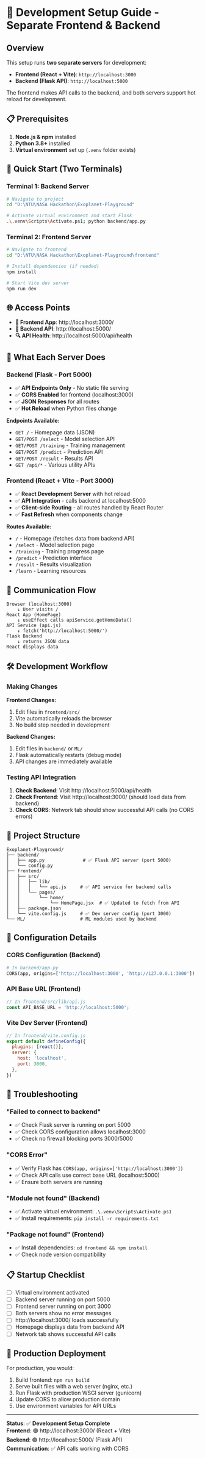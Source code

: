 # 🚀 Development Setup Guide - Separate Frontend & Backend

## Overview

This setup runs **two separate servers** for development:
- **Frontend (React + Vite)**: `http://localhost:3000` 
- **Backend (Flask API)**: `http://localhost:5000`

The frontend makes API calls to the backend, and both servers support hot reload for development.

## 📋 Prerequisites

1. **Node.js & npm** installed
2. **Python 3.8+** installed
3. **Virtual environment** set up (`.venv` folder exists)

## 🔧 Quick Start (Two Terminals)

### Terminal 1: Backend Server
```bash
# Navigate to project
cd "D:\NTU\NASA Hackathon\Exoplanet-Playground"

# Activate virtual environment and start Flask
.\.venv\Scripts\Activate.ps1; python backend/app.py
```

### Terminal 2: Frontend Server  
```bash
# Navigate to frontend
cd "D:\NTU\NASA Hackathon\Exoplanet-Playground\frontend"

# Install dependencies (if needed)
npm install

# Start Vite dev server
npm run dev
```

## 🌐 Access Points

- **🎨 Frontend App**: http://localhost:3000/
- **📡 Backend API**: http://localhost:5000/
- **🔍 API Health**: http://localhost:5000/api/health

## 📂 What Each Server Does

### Backend (Flask - Port 5000)
- ✅ **API Endpoints Only** - No static file serving
- ✅ **CORS Enabled** for frontend (localhost:3000)
- ✅ **JSON Responses** for all routes
- ✅ **Hot Reload** when Python files change

**Endpoints Available:**
- `GET /` - Homepage data (JSON)
- `GET/POST /select` - Model selection API
- `GET/POST /training` - Training management  
- `GET/POST /predict` - Prediction API
- `GET/POST /result` - Results API
- `GET /api/*` - Various utility APIs

### Frontend (React + Vite - Port 3000)
- ✅ **React Development Server** with hot reload  
- ✅ **API Integration** - calls backend at localhost:5000
- ✅ **Client-side Routing** - all routes handled by React Router
- ✅ **Fast Refresh** when components change

**Routes Available:**
- `/` - Homepage (fetches data from backend API)
- `/select` - Model selection page
- `/training` - Training progress page
- `/predict` - Prediction interface  
- `/result` - Results visualization
- `/learn` - Learning resources

## 🔄 Communication Flow

```
Browser (localhost:3000)
    ↓ User visits /
React App (HomePage)  
    ↓ useEffect calls apiService.getHomeData()
API Service (api.js)
    ↓ fetch('http://localhost:5000/')
Flask Backend 
    ↓ returns JSON data
React displays data
```

## 🛠️ Development Workflow

### Making Changes

**Frontend Changes:**
1. Edit files in `frontend/src/`
2. Vite automatically reloads the browser
3. No build step needed in development

**Backend Changes:**
1. Edit files in `backend/` or `ML/`
2. Flask automatically restarts (debug mode)
3. API changes are immediately available

### Testing API Integration

1. **Check Backend**: Visit http://localhost:5000/api/health
2. **Check Frontend**: Visit http://localhost:3000/ (should load data from backend)
3. **Check CORS**: Network tab should show successful API calls (no CORS errors)

## 📁 Project Structure

```
Exoplanet-Playground/
├── backend/
│   ├── app.py              # ✅ Flask API server (port 5000)
│   └── config.py          
├── frontend/
│   ├── src/
│   │   ├── lib/
│   │   │   └── api.js     # ✅ API service for backend calls
│   │   └── pages/
│   │       └── home/
│   │           └── HomePage.jsx  # ✅ Updated to fetch from API
│   ├── package.json       
│   └── vite.config.js     # ✅ Dev server config (port 3000)
└── ML/                    # ML modules used by backend
```

## 🔧 Configuration Details

### CORS Configuration (Backend)
```python
# In backend/app.py
CORS(app, origins=['http://localhost:3000', 'http://127.0.0.1:3000'])
```

### API Base URL (Frontend)  
```javascript
// In frontend/src/lib/api.js
const API_BASE_URL = 'http://localhost:5000';
```

### Vite Dev Server (Frontend)
```javascript
// In frontend/vite.config.js
export default defineConfig({
  plugins: [react()],
  server: {
    host: 'localhost',
    port: 3000,
  },
})
```

## 🐛 Troubleshooting

### "Failed to connect to backend"
- ✅ Check Flask server is running on port 5000
- ✅ Check CORS configuration allows localhost:3000
- ✅ Check no firewall blocking ports 3000/5000

### "CORS Error"  
- ✅ Verify Flask has `CORS(app, origins=['http://localhost:3000'])`
- ✅ Check API calls use correct base URL (localhost:5000)
- ✅ Ensure both servers are running

### "Module not found" (Backend)
- ✅ Activate virtual environment: `.\.venv\Scripts\Activate.ps1`
- ✅ Install requirements: `pip install -r requirements.txt`

### "Package not found" (Frontend)
- ✅ Install dependencies: `cd frontend && npm install`
- ✅ Check node version compatibility

## 📋 Startup Checklist

- [ ] Virtual environment activated
- [ ] Backend server running on port 5000 
- [ ] Frontend server running on port 3000
- [ ] Both servers show no error messages
- [ ] http://localhost:3000/ loads successfully
- [ ] Homepage displays data from backend API
- [ ] Network tab shows successful API calls

## 🎯 Production Deployment

For production, you would:
1. Build frontend: `npm run build` 
2. Serve built files with a web server (nginx, etc.)
3. Run Flask with production WSGI server (gunicorn)
4. Update CORS to allow production domain
5. Use environment variables for API URLs

---

**Status**: ✅ **Development Setup Complete**  
**Frontend**: 🟢 http://localhost:3000/ (React + Vite)  
**Backend**: 🟢 http://localhost:5000/ (Flask API)  
**Communication**: ✅ API calls working with CORS